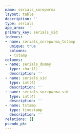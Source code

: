 ```yaml
---
name: serials_snrepwrma
layout: table
description: ''
type: serials
app_area: ''
primary_key: serials_sid
indexes:
- name: serials_snrepwrma_tstamp
  unique: true
  columns:
  - tstamp
columns:
- name: serials_dummy
  type: char(1)
  description: ''
- name: serials_sid
  type: int(4)
  description: ''
- name: serials_snrepwrma_sid
  type: int(4)
  description: ''
- name: tstamp
  type: timestamp
  description: ''
relations: []
pseudo_pk: 
---
```


